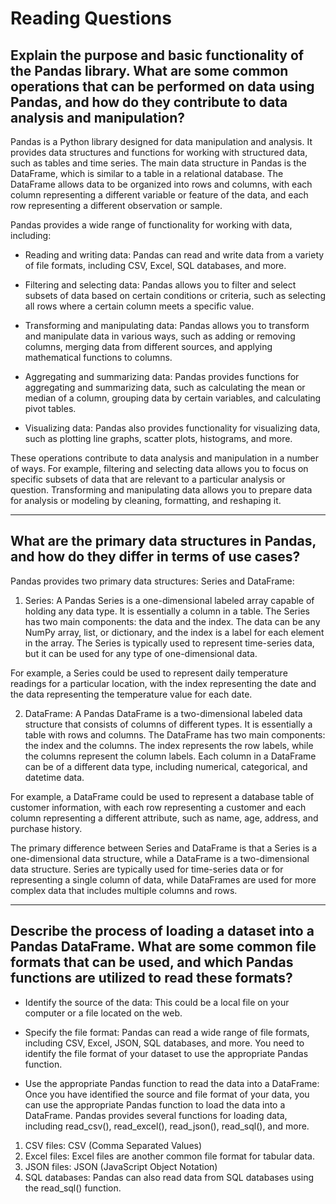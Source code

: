 # Reading Questions 

## Explain the purpose and basic functionality of the Pandas library. What are some common operations that can be performed on data using Pandas, and how do they contribute to data analysis and manipulation?

Pandas is a Python library designed for data manipulation and analysis. It provides data structures and functions for working with structured data, such as tables and time series. The main data structure in Pandas is the DataFrame, which is similar to a table in a relational database. The DataFrame allows data to be organized into rows and columns, with each column representing a different variable or feature of the data, and each row representing a different observation or sample.

Pandas provides a wide range of functionality for working with data, including:

- Reading and writing data: Pandas can read and write data from a variety of file formats, including CSV, Excel, SQL databases, and more.

- Filtering and selecting data: Pandas allows you to filter and select subsets of data based on certain conditions or criteria, such as selecting all rows where a certain column meets a specific value.

- Transforming and manipulating data: Pandas allows you to transform and manipulate data in various ways, such as adding or removing columns, merging data from different sources, and applying mathematical functions to columns.

- Aggregating and summarizing data: Pandas provides functions for aggregating and summarizing data, such as calculating the mean or median of a column, grouping data by certain variables, and calculating pivot tables.

- Visualizing data: Pandas also provides functionality for visualizing data, such as plotting line graphs, scatter plots, histograms, and more.

These operations contribute to data analysis and manipulation in a number of ways. For example, filtering and selecting data allows you to focus on specific subsets of data that are relevant to a particular analysis or question. Transforming and manipulating data allows you to prepare data for analysis or modeling by cleaning, formatting, and reshaping it. 

---

## What are the primary data structures in Pandas, and how do they differ in terms of use cases?

Pandas provides two primary data structures: Series and DataFrame:

1. Series: A Pandas Series is a one-dimensional labeled array capable of holding any data type. It is essentially a column in a table. The Series has two main components: the data and the index. The data can be any NumPy array, list, or dictionary, and the index is a label for each element in the array. The Series is typically used to represent time-series data, but it can be used for any type of one-dimensional data.

For example, a Series could be used to represent daily temperature readings for a particular location, with the index representing the date and the data representing the temperature value for each date.

2. DataFrame: A Pandas DataFrame is a two-dimensional labeled data structure that consists of columns of different types. It is essentially a table with rows and columns. The DataFrame has two main components: the index and the columns. The index represents the row labels, while the columns represent the column labels. Each column in a DataFrame can be of a different data type, including numerical, categorical, and datetime data.

For example, a DataFrame could be used to represent a database table of customer information, with each row representing a customer and each column representing a different attribute, such as name, age, address, and purchase history.

The primary difference between Series and DataFrame is that a Series is a one-dimensional data structure, while a DataFrame is a two-dimensional data structure. Series are typically used for time-series data or for representing a single column of data, while DataFrames are used for more complex data that includes multiple columns and rows.

---

## Describe the process of loading a dataset into a Pandas DataFrame. What are some common file formats that can be used, and which Pandas functions are utilized to read these formats?

- Identify the source of the data: This could be a local file on your computer or a file located on the web.

- Specify the file format: Pandas can read a wide range of file formats, including CSV, Excel, JSON, SQL databases, and more. You need to identify the file format of your dataset to use the appropriate Pandas function.

- Use the appropriate Pandas function to read the data into a DataFrame: Once you have identified the source and file format of your data, you can use the appropriate Pandas function to load the data into a DataFrame. Pandas provides several functions for loading data, including read_csv(), read_excel(), read_json(), read_sql(), and more.

1. CSV files: CSV (Comma Separated Values)
2. Excel files: Excel files are another common file format for tabular data.
3. JSON files: JSON (JavaScript Object Notation) 
4. SQL databases: Pandas can also read data from SQL databases using the read_sql() function.



